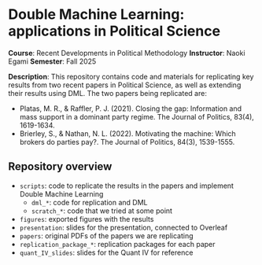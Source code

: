# Double Machine Learning: applications in Political Science

**Course**: Recent Developments in Political Methodology
**Instructor**: Naoki Egami
**Semester**: Fall 2025

**Description**: This repository contains code and materials for replicating key results from two recent papers in Political Science, as well as extending their results using DML. The two papers being replicated are:

- Platas, M. R., & Raffler, P. J. (2021). Closing the gap: Information and mass support in a dominant party regime. The Journal of Politics, 83(4), 1619-1634.
- Brierley, S., & Nathan, N. L. (2022). Motivating the machine: Which brokers do parties pay?. The Journal of Politics, 84(3), 1539-1555.

## Repository overview

- `scripts`: code to replicate the results in the papers and implement Double Machine Learning
  - `dml_*`: code for replication and DML
  - `scratch_*`: code that we tried at some point
- `figures`: exported figures with the results
- `presentation`: slides for the presentation, connected to Overleaf
- `papers`: original PDFs of the papers we are replicating
- `replication_package_*`: replication packages for each paper
- `quant_IV_slides`: slides for the Quant IV for reference

